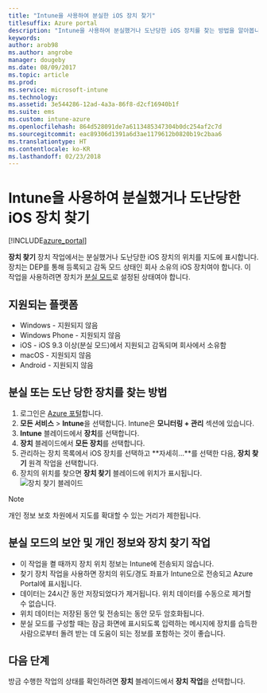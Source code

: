 ```yaml
---
title: "Intune을 사용하여 분실한 iOS 장치 찾기"
titlesuffix: Azure portal
description: "Intune을 사용하여 분실했거나 도난당한 iOS 장치를 찾는 방법을 알아봅니다.\""
keywords: 
author: arob98
ms.author: angrobe
manager: dougeby
ms.date: 08/09/2017
ms.topic: article
ms.prod: 
ms.service: microsoft-intune
ms.technology: 
ms.assetid: 3e544286-12ad-4a3a-86f8-d2cf16940b1f
ms.suite: ems
ms.custom: intune-azure
ms.openlocfilehash: 864d528091de7a6113485347304b0dc254af2c7d
ms.sourcegitcommit: eac89306d1391a6d3ae1179612b0820b19c2baa6
ms.translationtype: HT
ms.contentlocale: ko-KR
ms.lasthandoff: 02/23/2018
---
```

# <a name="locate-lost-or-stolen-ios-devices-with-intune"></a>Intune을 사용하여 분실했거나 도난당한 iOS 장치 찾기


[!INCLUDE[azure_portal](./includes/azure_portal.md)]

**장치 찾기** 장치 작업에서는 분실했거나 도난당한 iOS 장치의 위치를 지도에 표시합니다. 장치는 DEP를 통해 등록되고 감독 모드 상태인 회사 소유의 iOS 장치여야 합니다. 이 작업을 사용하려면 장치가 [분실 모드](device-lost-mode.md)로 설정된 상태여야 합니다.

## <a name="supported-platforms"></a>지원되는 플랫폼

- Windows - 지원되지 않음
- Windows Phone - 지원되지 않음
- iOS - iOS 9.3 이상(분실 모드)에서 지원되고 감독되며 회사에서 소유함
- macOS - 지원되지 않음
- Android - 지원되지 않음

## <a name="how-to-locate-a-lost-or-stolen-device"></a>분실 또는 도난 당한 장치를 찾는 방법

1. 로그인은 [Azure 포털](https://portal.azure.com)합니다.
2. **모든 서비스** > **Intune**을 선택합니다. Intune은 **모니터링 + 관리** 섹션에 있습니다.
3. **Intune** 블레이드에서 **장치**를 선택합니다.
4. **장치** 블레이드에서 **모든 장치**를 선택합니다.
5. 관리하는 장치 목록에서 iOS 장치를 선택하고 **자세히...**를 선택한 다음, **장치 찾기** 원격 작업을 선택합니다.
6. 장치의 위치를 찾으면 **장치 찾기** 블레이드에 위치가 표시됩니다.
    ![장치 찾기 블레이드](./media/locate-device.png)

>[!NOTE]
>개인 정보 보호 차원에서 지도를 확대할 수 있는 거리가 제한됩니다.

## <a name="security-and-privacy-information-for-the-lost-mode-and-locate-device-actions"></a>분실 모드의 보안 및 개인 정보와 장치 찾기 작업
- 이 작업을 켤 때까지 장치 위치 정보는 Intune에 전송되지 않습니다.
- 찾기 장치 작업을 사용하면 장치의 위도/경도 좌표가 Intune으로 전송되고 Azure Portal에 표시됩니다.
- 데이터는 24시간 동안 저장되었다가 제거됩니다. 위치 데이터를 수동으로 제거할 수 없습니다.
- 위치 데이터는 저장된 동안 및 전송되는 동안 모두 암호화됩니다.
- 분실 모드를 구성할 때는 잠금 화면에 표시되도록 입력하는 메시지에 장치를 습득한 사람으로부터 돌려 받는 데 도움이 되는 정보를 포함하는 것이 좋습니다.


## <a name="next-steps"></a>다음 단계

방금 수행한 작업의 상태를 확인하려면 **장치** 블레이드에서 **장치 작업**을 선택합니다.